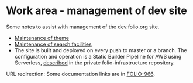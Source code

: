 # Work area - management of dev site

Some notes to assist with management of the dev.folio.org site.

* [Maintenance of theme](maintain-theme.md)
* [Maintenance of search facilities](maintain-search.md)
* The site is built and deployed on every push to master or a branch.
The configuration and operation is a Static Builder Pipeline for AWS using Serverless,
[described](https://github.com/folio-org/folio-infrastructure/tree/master/serverless-devdoc-pipeline) in the private folio-infrastructure repository.

URL redirection: Some documentation links are in [FOLIO-966](https://issues.folio.org/browse/FOLIO-966).
